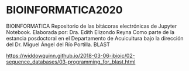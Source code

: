 # BIOINFORMATICA2020
BIOINFORMATICA
Repositorio de las bitácoras electrónicas de Jupyter Notebook.
Elaborada por: Dra. Edith Elizondo Reyna 
Como parte de la estancia posdoctoral en el Departamento de Acuicultura bajo la dirección del Dr. Miguel Ángel del Río Portilla.
BLAST 

https://widdowquinn.github.io/2018-03-06-ibioic/02-sequence_databases/03-programming_for_blast.html
